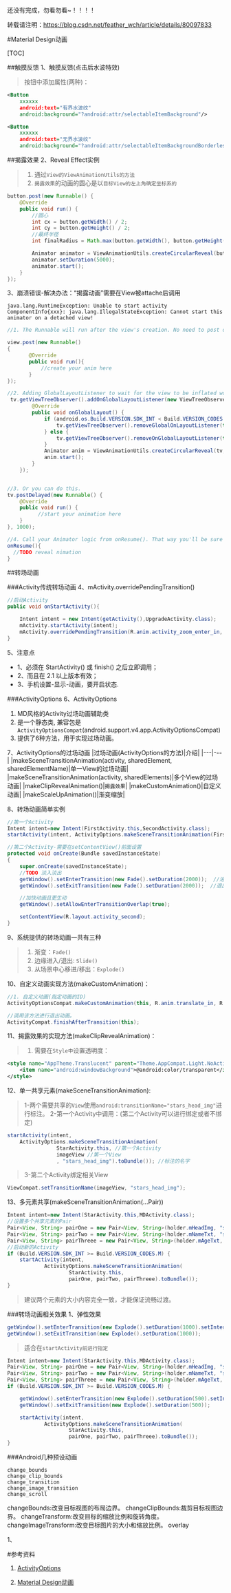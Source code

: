 还没有完成，勿看勿看~！！！！

转载请注明：https://blog.csdn.net/feather_wch/article/details/80097833


#Material Design动画

[TOC]

##触摸反馈
1、触摸反馈(点击后水波特效)
>按钮中添加属性(两种)：
```xml
<Button
    xxxxxx
    android:text="有界水波纹"
    android:background="?android:attr/selectableItemBackground"/>

<Button
    xxxxxx
    android:text="无界水波纹"
    android:background="?android:attr/selectableItemBackgroundBorderless"/>
```


##揭露效果
2、Reveal Effect实例
>1. 通过`View的ViewAnimationUtils的方法`
>2. `揭露效果`的动画的圆心是以`目标View的左上角确定坐标系的`
```java
button.post(new Runnable() {
    @Override
    public void run() {
        //圆心
        int cx = button.getWidth() / 2;
        int cy = button.getHeight() / 2;
        //最终半径
        int finalRadius = Math.max(button.getWidth(), button.getHeight());

        Animator animator = ViewAnimationUtils.createCircularReveal(button, cx, cy, 0, finalRadius);
        animator.setDuration(5000);
        animator.start();
    }
});
```


3、崩溃错误-解决办法：“揭露动画”需要在View被attache后调用
```
java.lang.RuntimeException: Unable to start activity ComponentInfo{xxx}: java.lang.IllegalStateException: Cannot start this animator on a detached view!
```
```java
//1. The Runnable will run after the view's creation. No need to post delay.

view.post(new Runnable()
{
       @Override
       public void run(){
           //create your anim here
       }
});

//2. Adding GlobalLayoutListener to wait for the view to be inflated worked for me.
 tv.getViewTreeObserver().addOnGlobalLayoutListener(new ViewTreeObserver.OnGlobalLayoutListener() {
        @Override
        public void onGlobalLayout() {
            if (android.os.Build.VERSION.SDK_INT < Build.VERSION_CODES.JELLY_BEAN) {
                tv.getViewTreeObserver().removeGlobalOnLayoutListener(this);
            } else {
                tv.getViewTreeObserver().removeOnGlobalLayoutListener(this);
            }
            Animator anim = ViewAnimationUtils.createCircularReveal(tv, a, b, 0, radius);
            anim.start();
        }
    });


//3. Or you can do this.
tv.postDelayed(new Runnable() {
    @Override
    public void run() {
          //start your animation here
    }
}, 1000);

//4. Call your Animator logic from onResume(). That way you'll be sure all views have been attached in the layout.
onResume(){
  //TODO reveal nimation
}
```

##转场动画

###Activity传统转场动画
4、mActivity.overridePendingTransition()
```java
//启动Activity
public void onStartActivity(){

    Intent intent = new Intent(getActivity(),UpgradeActivity.class);
    mActivity.startActivity(intent);
    mActivity.overridePendingTransition(R.anim.activity_zoom_enter_in,                                 R.anim.activity_zoom_exit_out);
}
```

5、注意点
* 1、必须在 StartActivity() 或 finish() 之后立即调用；
* 2、而且在 2.1 以上版本有效；
* 3、手机设置-显示-动画，要开启状态.

###ActivityOptions
6、ActivityOptions
1. MD风格的Activity过场动画辅助类
2. 是一个静态类, 兼容包是`ActivityOptionsCompat`(android.support.v4.app.ActivityOptionsCompat)
3. 提供了6种方法，用于实现过场动画。

7、ActivityOptions的过场动画
|过场动画(ActivityOptions的方法)|介绍|
|---|---|
|makeSceneTransitionAnimation(activity, sharedElement, sharedElementName)|单一View的过场动画|
|makeSceneTransitionAnimation(activity, sharedElements)|多个View的过场动画|
|makeClipRevealAnimation()|`揭露效果`|
|makeCustomAnimation()|自定义动画|
|makeScaleUpAnimation()|渐变缩放|

8、转场动画简单实例
```java
//第一个Activity
Intent intent=new Intent(FirstActivity.this,SecondActivity.class);
startActivity(intent, ActivityOptions.makeSceneTransitionAnimation(FirstActivity.this).toBundle());
```
```java
//第二个Activity-需要在setContentView()前面设置
protected void onCreate(Bundle savedInstanceState)
{
    super.onCreate(savedInstanceState);
    //TODO 淡入淡出
    getWindow().setEnterTransition(new Fade().setDuration(2000));  //进入动画
    getWindow().setExitTransition(new Fade().setDuration(2000));  //退出动画

    //加快动画且更生动
    getWindow().setAllowEnterTransitionOverlap(true);

    setContentView(R.layout.activity_second);
}
```

9、系统提供的转场动画一共有三种
>1. 渐变：`Fade()`
>2. 边缘进入/退出: `Slide()`
>3. 从场景中心移进/移出：`Explode()`


10、自定义动画实现方法(makeCustomAnimation)：
```java
//1. 自定义动画(指定动画的ID)
ActivityOptionsCompat.makeCustomAnimation(this, R.anim.translate_in, R.anim.translate_none);

//调用该方法进行退出动画。
ActivityCompat.finishAfterTransition(this);
```

11、揭露效果的实现方法(makeClipRevealAnimation)：
>1. 需要在`Style中`设置透明度：
```xml
<style name="AppTheme.Translucent" parent="Theme.AppCompat.Light.NoActionBar">
    <item name="android:windowBackground">@android:color/transparent</item>
</style>
```

12、单一共享元素(makeSceneTransitionAnimation):
>1-两个需要共享的`View`使用`android:transitionName="stars_head_img"`进行标注。
>2-第一个Activity中调用：(第二个Activity可以进行绑定或者不绑定)
```java
startActivity(intent,
    ActivityOptions.makeSceneTransitionAnimation(
                StarActivity.this, //第一个Activity
                imageView //第一个View
                , "stars_head_img").toBundle()); //标注的名字
```
>3-第二个Activity绑定相关View
```java
ViewCompat.setTransitionName(imageView, "stars_head_img");
```

13、多元素共享(makeSceneTransitionAnimation(...Pair))
```java
Intent intent=new Intent(StarActivity.this,MDActivity.class);
//设置多个共享元素的Pair
Pair<View, String> pairOne = new Pair<View, String>(holder.mHeadImg, "stars_head_img");
Pair<View, String> pairTwo = new Pair<View, String>(holder.mNameTxt, "stars_name_txt");
Pair<View, String> pairThreee = new Pair<View, String>(holder.mAgeTxt, "stars_age_txt");
//启动新的Activity
if (Build.VERSION.SDK_INT >= Build.VERSION_CODES.M) {
    startActivity(intent,
            ActivityOptions.makeSceneTransitionAnimation(
                    StarActivity.this,
                    pairOne, pairTwo, pairThreee).toBundle());
}
```
>建议两个元素的大小内容完全一致，才能保证流畅过渡。

###转场动画相关效果
1、弹性效果
```java
getWindow().setEnterTransition(new Explode().setDuration(1000).setInterpolator(new BounceInterpolator()));
getWindow().setExitTransition(new Explode().setDuration(1000));
```
>适合在`startActivity前进行指定`
```java
Intent intent=new Intent(StarActivity.this,MDActivity.class);
Pair<View, String> pairOne = new Pair<View, String>(holder.mHeadImg, "stars_head_img");
Pair<View, String> pairTwo = new Pair<View, String>(holder.mNameTxt, "stars_name_txt");
Pair<View, String> pairThreee = new Pair<View, String>(holder.mAgeTxt, "stars_age_txt");
if (Build.VERSION.SDK_INT >= Build.VERSION_CODES.M) {

    getWindow().setEnterTransition(new Explode().setDuration(500).setInterpolator(new BounceInterpolator()));
    getWindow().setExitTransition(new Explode().setDuration(500));

    startActivity(intent,
            ActivityOptions.makeSceneTransitionAnimation(
                    StarActivity.this,
                    pairOne, pairTwo, pairThreee).toBundle());
}
```

###Android几种预设动画
```
change_bounds
change_clip_bounds
change_transition
change_image_transition
change_scroll
```
changeBounds:改变目标视图的布局边界。
changeClipBounds:裁剪目标视图边界。
changeTransform:改变目标的缩放比例和旋转角度。
changeImageTransform:改变目标图片的大小和缩放比例。
overlay

1、



#参考资料
1. [ActivityOptions](https://blog.csdn.net/qibin0506/article/details/48129139/)

2. [Material Design动画](https://blog.csdn.net/u012721966/article/details/54572968)
